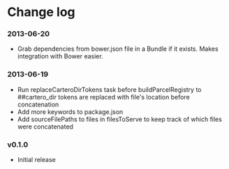 # Change log

### 2013-06-20

* Grab dependencies from bower.json file in a Bundle if it exists.  Makes integration with Bower easier.
### 2013-06-19

* Run replaceCarteroDirTokens task before buildParcelRegistry to ##cartero_dir tokens are replaced with file's location before concatenation
* Add more keywords to package.json
* Add sourceFilePaths to files in filesToServe to keep track of which files were concatenated

### v0.1.0

* Initial release

